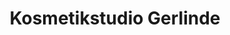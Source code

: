 ---
title: "Kosmetikstudio Gerlinde"
url: /villingen-schwenningen/kosmetikstudio-gerlinde/
shop: Kosmetik
---